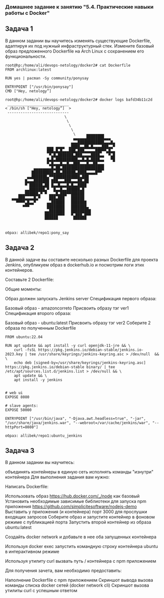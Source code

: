 ### Домашнее задание к занятию "5.4. Практические навыки работы с Docker"

## Задача 1
В данном задании вы научитесь изменять существующие Dockerfile, адаптируя их под нужный инфраструктурный стек.
Измените базовый образ предложенного Dockerfile на Arch Linux c сохранением его функциональности.

```
root@hp:/home/ali/devops-netology/docker2# cat Dockerfile 
FROM archlinux:latest

RUN yes | pacman -Sy community/ponysay

ENTRYPOINT ["/usr/bin/ponysay"]
CMD ["Hey, netology”]
```
```
root@hp:/home/ali/devops-netology/docker2# docker logs bafd34b11c2d
 ____________________________ 
< /bin/sh ["Hey, netology”]  >
 ---------------------------- 
                           \                         
                            \                        
                             \                       
                              \                      
                               \     ▄▄▄▄▄▄▄▄        
                               ▄▄▄▄▄▄████████▄▄▄     
                              ▄▄▄████████████▄▄▄█▄   
                   ▄▄▄ ▄▄▄▄  ▄████▄▄██▄█▄▄▄▄███▄▄▀   
                   ███▄█▄█▄▄▄███▄███▄▄▄▄▄███▀▀▄█▄▄   
                    ▀▄█▄███████▄███▄▄▄▄████▄▄  ▀▄█   
                   █▄█▄██████████▄▄█▄█▄████▄▄   ▀█   
                   ▀▄█▄▄▄█▄▄█▄▄███▄▄▄█▄▄██▄▄▄        
             ▄▄▄▄▄▄▄▄█▄██▄███████████████████        
            ██████████▄██▄██████▄████▄▄▄▄█▀▀         
          ▄▄███████▄▀▀████████████▄███               
         █▄▄▄███████ ███▄▄▄███▄▄▄██▄██               
         ▀ ██████▄██ █▄▄█▄▄▄█▄█▄▄████                
         ▄▄███████▄▀  █▄▄█▄▄██████▄█                 
      ▄▄▄██████▄▀ ▀ ▄▄▄█▄███▀▀██████                 
   ▄▄▄███▄▄▄▄█▄▀    ███▄███   ██████                 
     ▀▀▀▀▄█▄▄▀     ▄▄██████   ███████                
        ▀▀▀        ████████   ███████▄               
                  ▄▄███████   █████████              
                  ██████▀▀▀   ▀▄███▄█▀▀              
                  ▀▀▀▀▀▀       ▀▀▀▀▀▀                
                                                    
```

```
образ: allibek/repo1:pony_say
```


## Задача 2
В данной задаче вы составите несколько разных Dockerfile для проекта Jenkins, опубликуем образ в dockerhub.io и посмотрим логи этих контейнеров.

Составьте 2 Dockerfile:

Общие моменты:

Образ должен запускать Jenkins server
Спецификация первого образа:

Базовый образ - amazoncorreto
Присвоить образу тэг ver1
Спецификация второго образа:

Базовый образ - ubuntu:latest
Присвоить образу тэг ver2
Соберите 2 образа по полученным Dockerfile
```
FROM ubuntu:22.04

RUN apt update && apt install -y curl openjdk-11-jre && \
	curl -fsSL https://pkg.jenkins.io/debian-stable/jenkins.io-2023.key | tee /usr/share/keyrings/jenkins-keyring.asc > /dev/null  && \
	echo deb [signed-by=/usr/share/keyrings/jenkins-keyring.asc] https://pkg.jenkins.io/debian-stable binary/ | tee /etc/apt/sources.list.d/jenkins.list > /dev/null && \
	apt update && \
	apt install -y jenkins


# web ui
EXPOSE 8080

# slave agents:
EXPOSE 50000

ENTRYPOINT ["/usr/bin/java", "-Djava.awt.headless=true", "-jar", "/usr/share/java/jenkins.war", "--webroot=/var/cache/jenkins/war", "--httpPort=8080"]

```
```
образ: allibek/repo1:ubuntu_jenkins
```

## Задача 3
В данном задании вы научитесь:

объединять контейнеры в единую сеть
исполнять команды "изнутри" контейнера
Для выполнения задания вам нужно:

Написать Dockerfile:

Использовать образ https://hub.docker.com/_/node как базовый
Установить необходимые зависимые библиотеки для запуска npm приложения https://github.com/simplicitesoftware/nodejs-demo
Выставить у приложения (и контейнера) порт 3000 для прослушки входящих запросов
Соберите образ и запустите контейнер в фоновом режиме с публикацией порта
Запустить второй контейнер из образа ubuntu:latest

Создайть docker network и добавьте в нее оба запущенных контейнера

Используя docker exec запустить командную строку контейнера ubuntu в интерактивном режиме

Используя утилиту curl вызвать путь / контейнера с npm приложением

Для получения зачета, вам необходимо предоставить:

Наполнение Dockerfile с npm приложением
Скриншот вывода вызова команды списка docker сетей (docker network cli)
Скриншот вызова утилиты curl с успешным ответом

